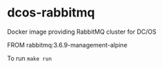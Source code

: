 

# dcos-rabbitmq
Docker image providing RabbitMQ cluster for DC/OS

FROM rabbitmq:3.6.9-management-alpine

To run ```make run```